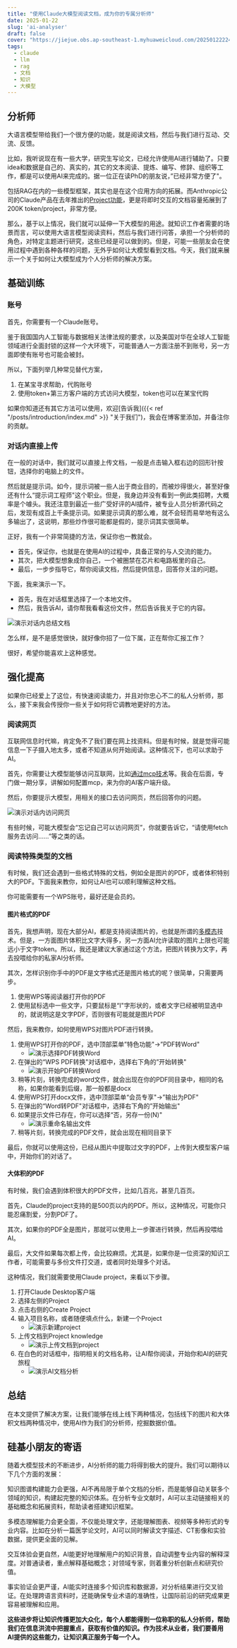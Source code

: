 ```yaml
---
title: "使用Claude大模型阅读文档，成为你的专属分析师"
date: 2025-01-22
slug: 'ai-analyser'
draft: false
cover: "https://jiejue.obs.ap-southeast-1.myhuaweicloud.com/20250122224004599.webp"
tags:
  - claude
  - llm
  - rag
  - 文档
  - 知识
  - 大模型
---
```

## 分析师

<!--more-->

大语言模型带给我们一个很方便的功能，就是阅读文档，然后与我们进行互动、交流、反馈。

比如，我听说现在有一些大学，研究生写论文，已经允许使用AI进行辅助了。只要idea和数据是自己的、真实的，其它的文本阅读、提炼、编写、修辞、组织等工作，都是可以使用AI来完成的。据一位正在读PhD的朋友说，”已经非常方便了"。

包括RAG在内的一些模型框架，其实也是在这个应用方向的拓展。而Anthropic公司的Claude产品在去年推出的[Project功能](https://www.anthropic.com/news/projects)，更是将即时交互的文档容量拓展到了200K token/project，非常方便。

那么，基于以上情况，我们就可以延伸一下大模型的用途。就知识工作者需要的场景而言，可以使用大语言模型阅读资料，然后与我们进行问答，承担一个分析师的角色，对特定主题进行研究，这些已经是可以做到的。但是，可能一些朋友会在使用过程中遇到各种各样的问题，无外乎如何让大模型看到文档。今天，我们就来展示一个关于如何让大模型成为个人分析师的解决方案。

## 基础训练

### 账号

首先，你需要有一个Claude账号。

鉴于我国国内人工智能与数据相关法律法规的要求，以及美国对华在全球人工智能领域进行全面封锁的这样一个大环境下，可能普通人一方面注册不到账号，另一方面即使有账号也可能会被封。

所以，下面列举几种常见替代方案，

1. 在某宝寻求帮助，代购账号
2. 使用token+第三方客户端的方式访问大模型，token也可以在某宝代购

如果你知道还有其它方法可以使用，欢迎[告诉我]({{< ref "/posts/introduction/index.md" >}} "关于我们")，我会在博客里添加，并备注你的贡献。

### 对话内直接上传

在一般的对话中，我们就可以直接上传文档，一般是点击输入框右边的回形针按钮，选择你的电脑上的文件。

然后就是提示词。如今，提示词被一些人出于商业目的，而被炒得很火，甚至好像还有什么“提示词工程师"这个职业。但是，我身边并没有看到一例此类招聘，大概率是个噱头。我还注意到最近一些广受好评的AI插件，被专业人员分析源代码之后，发现有成百上千条提示词。如果提示词真的那么难，就不会轻而易举地有这么多输出了，这说明，那些炒作很可能都是假的，提示词其实很简单。

正好，我有一个非常简捷的方法，保证你也一教就会。

- 首先，保证你，也就是在使用AI的过程中，具备正常的与人交流的能力。
- 其次，把大模型想象成你自己，一个被圈禁在芯片和电路板里的自己。
- 最后，一步步指导它，帮你阅读文档，然后提供信息，回答你关注的问题。

下面，我来演示一下。

- 首先，我在对话框里选择了一个本地文件。
- 然后，我告诉AI，请你帮我看看这份文件，然后告诉我关于它的内容。

![演示对话内总结文档](https://jiejue.obs.ap-southeast-1.myhuaweicloud.com/20250122213024593.webp)

怎么样，是不是感觉很快，就好像你招了一位下属，正在帮你汇报工作？

很好，希望你能喜欢上这种感觉。

## 强化提高

如果你已经爱上了这位，有快速阅读能力，并且对你忠心不二的私人分析师，那么，接下来我会传授你一些关于如何将它调教地更好的方法。

### 阅读网页

互联网信息时代嘛，肯定免不了我们要在网上找资料。但是有时候，就是觉得可能信息一下子摄入地太多，或者不知道从何开始阅读。这种情况下，也可以求助于AI。

首先，你需要让大模型能够访问互联网，比如[通过mcp技术](https://github.com/modelcontextprotocol/servers/tree/main/src/fetch#configure-for-claudeapp)等。我会在后面，专门做一期分享，讲解如何配置mcp，来为你的AI客户端升级。

然后，你要提示大模型，用相关的接口去访问网页，然后回答你的问题。

![演示对话内访问网页](https://jiejue.obs.ap-southeast-1.myhuaweicloud.com/20250122210334622.webp)

有些时候，可能大模型会“忘记自己可以访问网页”，你就要告诉它，“请使用fetch服务去访问……”等之类的话。

### 阅读特殊类型的文档

有时候，我们还会遇到一些格式特殊的文档，例如全是图片的PDF，或者体积特别大的PDF。下面我来教你，如何让AI也可以顺利理解这种文档。

你可能需要有一个WPS账号，最好还是会员的。

#### 图片格式的PDF

首先，我想声明，现在大部分AI，都是支持阅读图片的，也就是所谓的[多模态](https://openai.com/index/multimodal-neurons/)技术。但是，一方面图片体积比文字大得多，另一方面AI允许读取的图片上限也可能远小于文字token。所以，我还是建议大家通过这个方法，把图片转换为文字，再去投喂给你的私家AI分析师。

其次，怎样识别你手中的PDF是文字格式还是图片格式的呢？很简单，只需要两步。

1. 使用WPS等阅读器打开你的PDF
2. 使用鼠标选中一些文字，只要鼠标是“I"字形状的，或者文字已经被明显选中的，就说明这是文字PDF，否则很有可能就是图片PDF

然后，我来教你，如何使用WPS对图片PDF进行转换。

1. 使用WPS打开你的PDF，选中顶部菜单”特色功能"->”PDF转Word"
   - ![演示选择PDF转换Word](https://jiejue.obs.ap-southeast-1.myhuaweicloud.com/20250122220028814.webp)
2. 在弹出的“WPS PDF转换"对话框中，选择右下角的”开始转换"
   - ![演示开始PDF转换Word](https://jiejue.obs.ap-southeast-1.myhuaweicloud.com/20250122220330154.webp)
3. 稍等片刻，转换完成的word文件，就会出现在你的PDF同目录中，相同的名称，如果你能看到后缀，那一般都是docx
4. 使用WPS打开docx文件，选中顶部菜单“会员专享"->”输出为PDF"
5. 在弹出的“Word转PDF"对话框中，选择右下角的”开始输出"
6. 如果提示文件已存在，你可以选择“否，另存一份(N)"
   - ![演示重命名输出文件](https://jiejue.obs.ap-southeast-1.myhuaweicloud.com/20250122220845126.webp)
7. 稍等片刻，转换完成的PDF文件，就会出现在相同目录下

最后，你就可以使用这份，已经从图片中提取过文字的PDF，上传到大模型客户端中，开始你们的对话了。

#### 大体积的PDF

有时候，我们会遇到体积很大的PDF文件，比如几百兆，甚至几百页。

首先，Claude的project支持的是500页以内的PDF。所以，这种情况，可能你只能忍痛割爱，分割PDF了。

其次，如果你的PDF全是图片，那就可以使用上一步骤进行转换，然后再投喂给AI。

最后，大文件如果每次都上传，会比较麻烦。尤其是，如果你是一位资深的知识工作者，可能需要与多份文件打交道，或者同时处理多个对话。

这种情况，我们就需要使用Claude project，来看以下步骤。

1. 打开Claude Desktop客户端
2. 选择左侧的Project
3. 点击右侧的Create Project
4. 输入项目名称，或者随便填点什么，新建一个Project
   - ![演示新建project](https://jiejue.obs.ap-southeast-1.myhuaweicloud.com/20250122221709933.webp)
5. 上传文档到Project knowledge
   - ![演示上传文档到project](https://jiejue.obs.ap-southeast-1.myhuaweicloud.com/20250122221440389.webp)
6. 在白色的对话框中，指明相关的文档名称，让AI帮你阅读，开始你和AI的研究旅程
   - ![演示AI文档分析](https://jiejue.obs.ap-southeast-1.myhuaweicloud.com/20250122222557078.webp)

## 总结

在本文提供了解决方案，让我们能够在线上线下两种情况，包括线下的图片和大体积文档两种情况中，使用AI作为我们的分析师，挖掘数据价值。

## 硅基小朋友的寄语

随着大模型技术的不断进步，AI分析师的能力将得到极大的提升。我们可以期待以下几个方面的发展：

知识图谱构建能力会更强，AI不再局限于单个文档的分析，而是能够自动关联多个领域的知识，构建起完整的知识体系。在分析专业文献时，AI可以主动链接相关的基础概念和拓展资料，帮助读者搭建知识框架。

多模态理解能力会更全面，不仅能处理文字，还能理解图表、视频等多种形式的专业内容。比如在分析一篇医学论文时，AI可以同时解读文字描述、CT影像和实验数据，提供更全面的见解。

交互体验会更自然，AI能更好地理解用户的知识背景，自动调整专业内容的解释深度。对普通读者，重点解释基础概念；对领域专家，则着重分析创新点和研究价值。

事实验证会更严谨，AI能实时连接多个知识库和数据源，对分析结果进行交叉验证。在处理跨语言资料时，还能确保专业术语的准确性，让国际前沿的研究成果更容易被理解和应用。

**这些进步将让知识传播更加大众化，每个人都能得到一位称职的私人分析师，帮助我们在信息洪流中把握重点，获取有价值的知识。作为技术从业者，我们要善用AI提供的这些能力，让知识真正服务于每一个人。**
